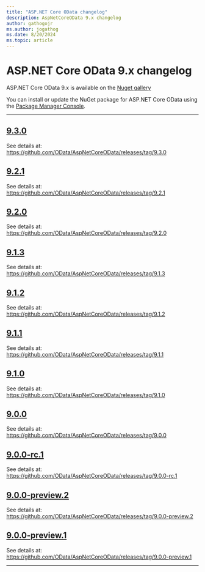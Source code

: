 ```yaml
---
title: "ASP.NET Core OData changelog"
description: AspNetCoreOData 9.x changelog
author: gathogojr
ms.author: jogathog
ms.date: 8/20/2024
ms.topic: article
---
```


# ASP.NET Core OData 9.x changelog

ASP.NET Core OData 9.x is available on the [Nuget gallery](https://www.nuget.org/packages/Microsoft.AspNetCore.OData)

You can install or update the NuGet package for ASP.NET Core OData using the [Package Manager Console](https://docs.nuget.org/docs/start-here/using-the-package-manager-console).

---

## [9.3.0](https://www.nuget.org/packages/Microsoft.AspNetCore.OData/9.3.0)

See details at: https://github.com/OData/AspNetCoreOData/releases/tag/9.3.0

## [9.2.1](https://www.nuget.org/packages/Microsoft.AspNetCore.OData/9.2.1)

See details at: https://github.com/OData/AspNetCoreOData/releases/tag/9.2.1

## [9.2.0](https://www.nuget.org/packages/Microsoft.AspNetCore.OData/9.2.0)

See details at: https://github.com/OData/AspNetCoreOData/releases/tag/9.2.0

## [9.1.3](https://www.nuget.org/packages/Microsoft.AspNetCore.OData/9.1.3)

See details at: https://github.com/OData/AspNetCoreOData/releases/tag/9.1.3

## [9.1.2](https://www.nuget.org/packages/Microsoft.AspNetCore.OData/9.1.2)

See details at: https://github.com/OData/AspNetCoreOData/releases/tag/9.1.2

## [9.1.1](https://www.nuget.org/packages/Microsoft.AspNetCore.OData/9.1.1)

See details at: https://github.com/OData/AspNetCoreOData/releases/tag/9.1.1

## [9.1.0](https://www.nuget.org/packages/Microsoft.AspNetCore.OData/9.1.0)

See details at: https://github.com/OData/AspNetCoreOData/releases/tag/9.1.0

## [9.0.0](https://www.nuget.org/packages/Microsoft.AspNetCore.OData/9.0.0)

See details at: https://github.com/OData/AspNetCoreOData/releases/tag/9.0.0

## [9.0.0-rc.1](https://github.com/OData/AspNetCoreOData/releases/tag/9.0.0-rc.1)

See details at: https://github.com/OData/AspNetCoreOData/releases/tag/9.0.0-rc.1

## [9.0.0-preview.2](https://github.com/OData/AspNetCoreOData/releases/tag/9.0.0-preview.2)

See details at: https://github.com/OData/AspNetCoreOData/releases/tag/9.0.0-preview.2

## [9.0.0-preview.1](https://github.com/OData/AspNetCoreOData/releases/tag/9.0.0-preview.1)

See details at: https://github.com/OData/AspNetCoreOData/releases/tag/9.0.0-preview.1

 ---
